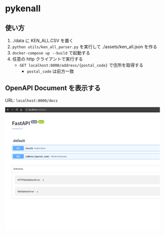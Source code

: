 # pykenall

## 使い方

1. ./data に KEN_ALL.CSV を置く
2. `python utils/ken_all_parser.py` を実行して ./assets/ken_all.json を作る
3. `docker-compose up --build` で起動する
4. 任意の http クライアントで実行する
    - `GET localhost:8000/address/{postal_code}` で住所を取得する
        - `postal_code` は前方一致

## OpenAPI Document を表示する

URL: `localhost:8000/docs`

![OpenAPI](./docs/images/openapi.png)

